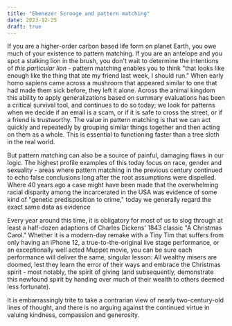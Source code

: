 ```yaml
---
title: "Ebenezer Scrooge and pattern matching"
date: 2023-12-25
draft: true
---
```

If you are a higher-order carbon based life form on planet Earth, you owe much of your existence to pattern matching. If you are an antelope and you spot a stalking lion in the brush, you don't wait to determine the intentions of _this particular lion_ - pattern matching enables you to think "that looks like enough like the thing that ate my friend last week, I should run." When early homo sapiens came across a mushroom that appeared similar to one that had made them sick before, they left it alone. Across the animal kingdom this ability to apply generalizations based on summary evaluations has been a critical survival tool, and continues to do so today; we look for patterns when we decide if an email is a scam, or if it is safe to cross the street, or if a friend is trustworthy. The value in pattern matching is that we can act quickly and repeatedly by grouping similar things together and then acting on them as a whole. This is essential to functioning faster than a tree sloth in the real world.

But pattern matching can also be a source of painful, damaging flaws in our logic. The highest profile examples of this today focus on race, gender and sexuality - areas where pattern matching in the previous century continued to echo false conclusions long after the root assumptions were dispelled. Where 40 years ago a case might have been made that the overwhelming racial disparity among the incarcerated in the USA was evidence of some kind of "genetic predisposition to crime," today we generally regard the exact same data as evidence  

Every year around this time, it is obligatory for most of us to slog through at least a half-dozen adaptions of Charles Dickens' 1843 classic "A Christmas Carol." Whether it is a modern-day remake with a Tiny Tim that suffers from only having an iPhone 12, a true-to-the-original live stage performance, or an exceptionally well acted Muppet movie, you can be sure each performance will deliver the same, singular lesson: All wealthy misers are doomed, lest they learn the error of their ways and embrace the Christmas spirit - most notably, the spirit of giving (and subsequently, demonstrate this newfound spirit by handing over much of their wealth to others deemed less fortunate). 

It is embarrassingly trite to take a contrarian view of nearly two-century-old lines of thought, and there is no arguing against the continued virtue in valuing kindness, compassion and generosity.  


<!--stackedit_data:
eyJoaXN0b3J5IjpbLTIxODU4MTU1NiwtMjg5MDU3MzI4LC01ND
c2OTc4OTVdfQ==
-->